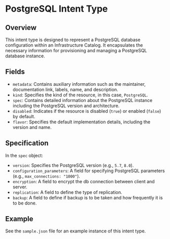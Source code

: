 # PostgreSQL Intent Type

## Overview

This intent type is designed to represent a PostgreSQL database configuration within an Infrastructure Catalog. It encapsulates the necessary information for provisioning and managing a PostgreSQL database instance.

## Fields

- `metadata`: Contains auxiliary information such as the maintainer, documentation link, labels, name, and description.
- `kind`: Specifies the kind of the resource, in this case, `PostgreSQL`.
- `spec`: Contains detailed information about the PostgreSQL instance including the PostgreSQL version and architecture.
- `disabled`: Indicates if the resource is disabled (`true`) or enabled (`false`) by default.
- `flavor`: Specifies the default implementation details, including the version and name.

## Specification

In the `spec` object:
- `version`: Specifies the PostgreSQL version (e.g., `5.7`, `8.0`).
- `configuration_parameters`: A field for specifying PostgreSQL parameters (e.g., `max_connections: "1000"`).
- `encryption`: A field to encrypt the db connection between client and server.
- `replication`: A field to define the type of replication.
- `backup`: A field to define if backup is to be taken and how frequently it is to be done.

## Example

See the `sample.json` file for an example instance of this intent type.
